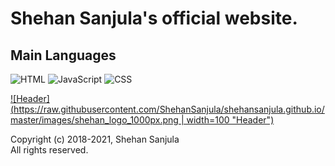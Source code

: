 # Shehan Sanjula's official website.

## Main Languages

![HTML](https://img.shields.io/badge/Language-HTML-brightgreen)
![JavaScript](https://img.shields.io/badge/Language-JavaScript-orange)
![CSS](https://img.shields.io/badge/Language-CSS-blue)

[![Header](https://raw.githubusercontent.com/ShehanSanjula/shehansanjula.github.io/master/images/shehan_logo_1000px.png | width=100 "Header")](https://shehansanjula.github.io/)

Copyright (c) 2018-2021, Shehan Sanjula
<br/> All rights reserved.
